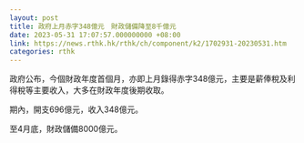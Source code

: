```yaml
---
layout: post
title: 政府上月赤字348億元　財政儲備降至8千億元
date: 2023-05-31 17:07:57.000000000 +08:00
link: https://news.rthk.hk/rthk/ch/component/k2/1702931-20230531.htm
categories: rthk
---
```


政府公布，今個財政年度首個月，亦即上月錄得赤字348億元，主要是薪俸稅及利得稅等主要收入，大多在財政年度後期收取。

期內，開支696億元，收入348億元。

至4月底，財政儲備8000億元。
